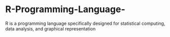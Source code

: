 # R-Programming-Language-
R is a programming language specifically designed for statistical computing, data analysis, and graphical representation
